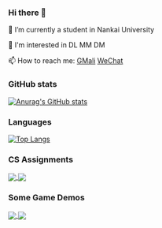 <!--
<p align="center"> 
   <font size=100>Visitor Count</font><br>
  <img src="https://profile-counter.glitch.me/NKULYX/count.svg" />
</p>
-->


### Hi there 👋

🔭 I’m currently a student in Nankai University

🎯 I'm interested in DL MM DM

📫 How to reach me: [GMali](mailto:lyx.ttatt@gmail.com) [WeChat](https://github.com/NKULYX/NKULYX/blob/main/wechat.jpg)

<!--
**NKULYX/NKULYX** is a ✨ _special_ ✨ repository because its `README.md` (this file) appears on your GitHub profile.

Here are some ideas to get you started:

- 🔭 I’m currently working on ...
- 🌱 I’m currently learning ...
- 👯 I’m looking to collaborate on ...
- 🤔 I’m looking for help with ...
- 💬 Ask me about ...
- 📫 How to reach me: ...
- 😄 Pronouns: ...
- ⚡ Fun fact: ...
-->

### GitHub stats

[![Anurag's GitHub stats](https://github-readme-stats.vercel.app/api?username=NKULYX&show_icons=true&theme=graywhite&count_private=true&repo=github-readme-stats&bg_color=0,B3FDD0,ABD4D4,A4B9D9,9B7DE2&hide_border=true)](https://github.com/anuraghazra/github-readme-stats)

### Languages

[![Top Langs](https://github-readme-stats.vercel.app/api/top-langs/?username=NKULYX&theme=graywhite&bg_color=0,B3FDD0,ABD4D4,A4B9D9,9B7DE2&hide_border=true&hide=jupyter%20notebook&layout=compact&langs_count=6&card_width=350)](https://github.com/anuraghazra/github-readme-stats)

### CS Assignments

<a href="https://github.com/NKULYX/NKU-COSC0017-Principles-of-Compiler-System-sysY_compiler">
  <img align="center" src="https://github-readme-stats.vercel.app/api/pin/?username=NKULYX&repo=NKU-COSC0017-Principles-of-Compiler-System-sysY_compiler&theme=graywhite&bg_color=0,B3FDD0,ABD4D4,A4B9D9,9B7DE2&hide_border=true" />
</a>
<a href="https://github.com/NKULYX/NKU-COSC0010-Computer-Network">
  <img align="center" src="https://github-readme-stats.vercel.app/api/pin/?username=NKULYX&repo=NKU-COSC0010-Computer-Network&theme=graywhite&bg_color=0,B3FDD0,ABD4D4,A4B9D9,9B7DE2&hide_border=true" />
</a>

### Some Game Demos

<a href="https://github.com/NKULYX/WebGobang">
  <img align="center" src="https://github-readme-stats.vercel.app/api/pin/?username=NKULYX&repo=WebGobang&theme=graywhite&bg_color=0,B3FDD0,ABD4D4,A4B9D9,9B7DE2&hide_border=true" />
</a>
<a href="https://github.com/NKULYX/Plant_vs_Zombies">
  <img align="center" src="https://github-readme-stats.vercel.app/api/pin/?username=NKULYX&repo=Plant_vs_Zombies&theme=graywhite&bg_color=0,B3FDD0,ABD4D4,A4B9D9,9B7DE2&hide_border=true" />
</a>
